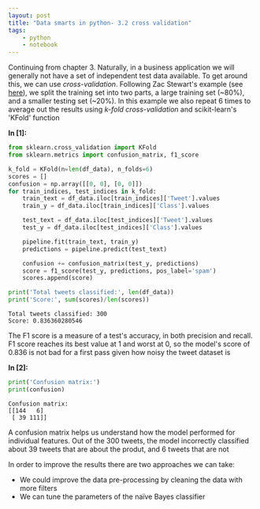 ```yaml
---
layout: post
title: "Data smarts in python- 3.2 cross validation"
tags:
    - python
    - notebook
---
```

Continuing from chapter 3. Naturally, in a business application we will generally not have a set of independent test data available. To get around this, we can use *cross-validation*. Following Zac Stewart's example (see [here](http://zacstewart.com/2015/04/28/document-classification-with-scikit-learn.html)), we split the training set into two parts, a large training set (~80%), and a smaller testing set (~20%). In this example we also repeat 6 times to average out the results using *k-fold cross-validation* and scikit-learn's 'KFold' function

**In [1]:**

```python
from sklearn.cross_validation import KFold
from sklearn.metrics import confusion_matrix, f1_score

k_fold = KFold(n=len(df_data), n_folds=6)
scores = []
confusion = np.array([[0, 0], [0, 0]])
for train_indices, test_indices in k_fold:
    train_text = df_data.iloc[train_indices]['Tweet'].values
    train_y = df_data.iloc[train_indices]['Class'].values

    test_text = df_data.iloc[test_indices]['Tweet'].values
    test_y = df_data.iloc[test_indices]['Class'].values

    pipeline.fit(train_text, train_y)
    predictions = pipeline.predict(test_text)

    confusion += confusion_matrix(test_y, predictions)
    score = f1_score(test_y, predictions, pos_label='spam')
    scores.append(score)

print('Total tweets classified:', len(df_data))
print('Score:', sum(scores)/len(scores))
```

    Total tweets classified: 300
    Score: 0.836360280546


The F1 score is a measure of a test's accuracy, in both precision and recall. F1 score reaches its best value at 1 and worst at 0, so the model's score of 0.836 is not bad for a first pass given how noisy the tweet dataset is

<!--more-->

**In [2]:**

```python
print('Confusion matrix:')
print(confusion)
```

    Confusion matrix:
    [[144   6]
     [ 39 111]]


A confusion matrix helps us understand how the model performed for individual features. Out of the 300 tweets,
the model incorrectly classified about 39 tweets that are about the produt, and 6 tweets that are not

In order to improve the results there are two approaches we can take:
- We could improve the data pre-processing by cleaning the data with more filters
- We can tune the parameters of the naïve Bayes classifier
